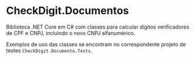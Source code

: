 # CheckDigit.Documentos

Biblioteca .NET Core em C# com classes para calcular dígitos verificadores de CPF e CNPJ, incluindo o novo CNPJ alfanumérico.

Exemplos de uso das classes se encontram no correspondente projeto de testes `CheckDigit.Documento.Tests`.